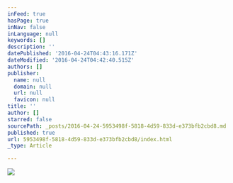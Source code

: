 ```yaml
---
inFeed: true
hasPage: true
inNav: false
inLanguage: null
keywords: []
description: ''
datePublished: '2016-04-24T04:43:16.171Z'
dateModified: '2016-04-24T04:42:40.515Z'
authors: []
publisher:
  name: null
  domain: null
  url: null
  favicon: null
title: ''
author: []
starred: false
sourcePath: _posts/2016-04-24-5953498f-5818-4d59-833d-e373bfb2cbd8.md
published: true
url: 5953498f-5818-4d59-833d-e373bfb2cbd8/index.html
_type: Article

---
```

![](https://the-grid-user-content.s3-us-west-2.amazonaws.com/20a8e6da-932d-4dfb-8d5c-c77ce5076254.jpg)